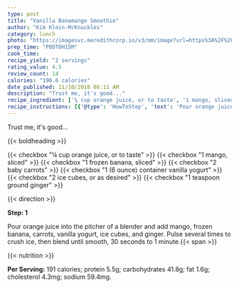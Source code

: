```yaml
---
type: post
title: "Vanilla Banamango Smoothie"
author: "Kim Klein-McKnuckles"
category: lunch
photo: "https://imagesvc.meredithcorp.io/v3/mm/image?url=https%3A%2F%2Fimages.media-allrecipes.com%2Fuserphotos%2F1009535.jpg"
prep_time: "P0DT0H15M"
cook_time: 
recipe_yield: "2 servings"
rating_value: 4.5
review_count: 14
calories: "190.6 calories"
date_published: 11/10/2018 06:11 AM
description: "Trust me, it's good..."
recipe_ingredient: ['¼ cup orange juice, or to taste', '1 mango, sliced', '1 frozen banana, sliced', '2 baby carrots', '1 (6 ounce) container vanilla yogurt', '2 ice cubes, or as desired', '1 teaspoon ground ginger']
recipe_instructions: [{'@type': 'HowToStep', 'text': 'Pour orange juice into the pitcher of a blender and add mango, frozen banana, carrots, vanilla yogurt, ice cubes, and ginger. Pulse several times to crush ice, then blend until smooth, 30 seconds to 1 minute.\n'}]
---
```


Trust me, it's good... 

{{< boldheading >}}

{{< checkbox "¼ cup orange juice, or to taste" >}}
{{< checkbox "1  mango, sliced" >}}
{{< checkbox "1  frozen banana, sliced" >}}
{{< checkbox "2  baby carrots" >}}
{{< checkbox "1 (6 ounce) container vanilla yogurt" >}}
{{< checkbox "2  ice cubes, or as desired" >}}
{{< checkbox "1 teaspoon ground ginger" >}}


{{< direction >}}

**Step: 1**

Pour orange juice into the pitcher of a blender and add mango, frozen banana, carrots, vanilla yogurt, ice cubes, and ginger. Pulse several times to crush ice, then blend until smooth, 30 seconds to 1 minute.{{< span >}}

{{< nutrition >}}

**Per Serving:** 191 calories; protein 5.5g; carbohydrates 41.8g; fat 1.6g; cholesterol 4.3mg; sodium 59.4mg.
